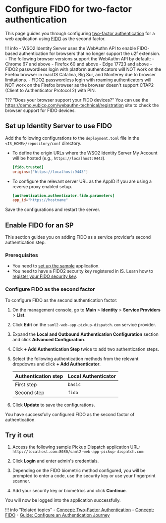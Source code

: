 # Configure FIDO for two-factor authentication
This page guides you through configuring [two-factor authentication]({{base_path}}/references/concepts/authentication/intro-authentication#two-factor-authentication) for a web application using [FIDO]({{base_path}}/references/concepts/authentication/mfa-with-fido) as the second factor.

!!! info
    - WSO2 Identity Server uses the WebAuthn API to enable FIDO-based authentication for browsers that no longer support the u2f extension.
    - The following browser versions support the WebAuthn API by default:
        - Chrome 67 and above
        - Firefox 60 and above
        - Edge 17723 and above
    - FIDO2 passwordless login with platform authenticators will NOT work on the Firefox browser in macOS Catalina, Big Sur, and Monterey due to browser limitations.
    - FIDO2 passwordless login with roaming authenticators will NOT work on the Firefox browser as the browser doesn't support CTAP2 (Client to Authenticator Protocol 2) with PIN.

??? "Does your browser support your FIDO devices?"
    You can use the https://demo.yubico.com/webauthn-technical/registration site to check the browser support for FIDO devices.

## Set up Identity Server to use FIDO

Add the following configurations to the `deployment.toml` file in the `<IS_HOME>/repository/conf` directory.

- To define the origin URLs where the WSO2 Identity Server My Account will be hosted (e.g., `https://localhost:9443`).

    ```toml
    [fido.trusted]
    origins=["https://localhost:9443"]
    ```

- To configure the relevant server URL as the AppID if you are using a reverse proxy enabled setup.

    ```toml
    [authentication.authenticator.fido.parameters]
    app_id="https://hostname"
    ```

Save the configurations and restart the server.

## Enable FIDO for an SP

This section guides you on adding FIDO as a service provider's second authentication step.

### Prerequisites
- You need to [set up the sample]({{base_path}}/guides/adaptive-auth/adaptive-auth-overview/#set-up-the-sample) application.
- You need to have a FIDO2 security key registered in IS. Learn how to [register your FIDO security key]({{base_path}}/guides/my-account/enable-mfa-my-account).

### Configure FIDO as the second factor

To configure FIDO as the second authentication factor:

1. On the management console, go to **Main** > **Identity** > **Service Providers** > **List**.

2. Click **Edit** on the `saml2-web-app-pickup-dispatch.com` service provider.

3. Expand the **Local and Outbound Authentication Configuration** section and click **Advanced Configuration**.

4. Click **+ Add Authentication Step** twice to add two authentication steps.

5. Select the following authentication methods from the relevant dropdowns and click **+ Add Authenticator**.

    | Authentication step   | Local Authenticator   |
    |-----------------------|-----------------------|
    | First step    | `basic`   |
    | Second step   | `fido`|

6. Click **Update** to save the configurations.

You have successfully configured FIDO as the second factor of authentication.


## Try it out

1. Access the following sample Pickup Dispatch application URL: `http://localhost.com:8080/saml2-web-app-pickup-dispatch.com`

2. Click **Login** and enter admin's credentials.

3. Depending on the FIDO biometric method configured, you will be prompted to enter a code, use the security key or use your fingerprint scanner.

4. Add your security key or biometrics and click **Continue**.

You will now be logged into the application successfully.

!!! info "Related topics"
    - [Concept: Two-Factor Authentication]({{base_path}}/references/concepts/authentication/intro-authentication#single-factor-authentication)
    - [Concept: FIDO]({{base_path}}/references/concepts/authentication/mfa-with-fido)
    - [Guide: Configure an Authentication Journey]({{base_path}}/guides/mfa/configure-authentication-journey)